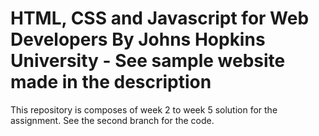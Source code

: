 # HTML, CSS and Javascript for Web Developers By Johns Hopkins University - See sample website made in the description

This repository is composes of week 2 to week 5 solution for the assignment. See the second branch for the code. 

